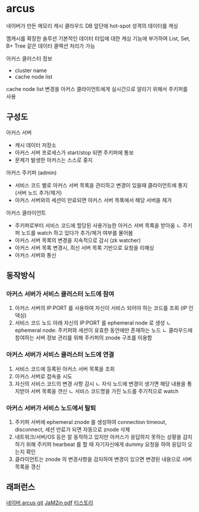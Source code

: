 # arcus
네이버가 만든 메모리 캐시 클라우드 
DB 앞단에 hot-spot 성격의 데이터를 캐싱 

멤캐시를 확장한 솔루션
기본적인 데이터 타입에 대한 캐싱 기능에 부가하여 List, Set, B+ Tree 같은 데이터 콜랙션 처리가 가능

아커스 클러스터 정보
- cluster name
- cache node list 

cache node list 변경을 아커스 클라이언트에게 실시간으로 알리기 위해서 주키퍼를 사용

## 구성도
아커스 서버
- 캐시 데이터 저장소
- 아커스 서버 프로세스가 start/stop 되면 주키퍼에 통보
- 문제가 발생한 아커스는 스스로 중지

아커스 주키퍼 (admin)
- 서비스 코드 별로 아커스 서버 목록을 관리하고 변경이 있을때 클라이언트에 통지 (서버 노드 추가/제거)
- 아커스 서버와의 세션이 만료되면 아커스 서버 목록에서 해당 서버을 제거 

아커스 클라이언트
- 주키퍼로부터 서비스 코드에 할당된 사용가능한 아커스 서버 목록을 받아옴
ㄴ 주키퍼 노드를 watch 하고 있다가 추가/제거 여부를 물어봄
- 아커스 서버 목록의 변경을 지속적으로 감시 (zk watcher)
- 아커스 서버 목록 변경시, 최신 서버 목록 기반으로 요청을 리해싱
- 아커스 서버와 통신 

## 동작방식
### 아커스 서버가 서비스 클러스터 노드에 참여 
1. 아커스 서버의 IP:PORT 를 사용하여 자신이 서비스 되어야 하는 코드를 조회 (IP 인덱싱)
2. 서비스 코드 노드 아래 자신의 IP:PORT 를 ephemeral node 로 생성
ㄴ ephemeral node: 주키퍼와 세션이 유효한 동안에만 존재하는 노드
ㄴ 클라우드에 참여하는 서버 정보 관리를 위해 주키퍼의 znode 구조를 이용함 

### 아커스 서버가 서비스 클러스터 노드에 연결
1. 서비스 코드에 등록된 아커스 서버 목록을 조회
2. 아커스 서버로 접속을 시도
3. 자신의 서비스 코드의 변경 사항 감시 
ㄴ 자식 노드에 변경이 생기면 해당 내용을 통지받아 서버 목록을 갠신
ㄴ 서비스 코드명을 가진 노드를 주기적으로 watch

### 아커스 서버가 서비스 노드에서 탈퇴 
1. 주키퍼 서버에 ephemeral znode 를 생성하여 connection timeout, disconnect, 세션 만료가 되면 자동으로 znode 삭제
2. 네트워크/서버/OS 등은 잘 동작하고 있지만 아커스가 응답하지 못하는 상황을 감지하기 위해 주키퍼 hearbeat 를 할 때 자기자신에게 dummy 요청을 하여 응답이 오는지 확인
3. 클라이언트는 znode 의 변경사항을 감지하여 변경이 있으면 변경된 내용으로 서버 목록을 갱신


## 래퍼런스
[네이버 arcus git](https://github.com/naver/arcus/blob/master/docs/deploying-arcus-to-multiple-servers.md)
[JaM2in pdf](http://www.jam2in.com/resources/ARCUS_brochure.pdf)
[티스토리](https://12bme.tistory.com/549)








